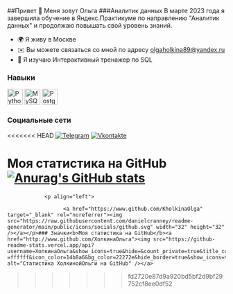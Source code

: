 ##Привет 👋 Меня зовут Ольга
###Аналитик данных
В марте 2023 года я завершила обучение в Яндекс.Практикуме по направлению "Аналитик данных" и продолжаю повышать свой уровень знаний. 
* 🌍 Я живу в Москве 
* ✉️ Вы можете связаться со мной по адресу [olgaholkina89@yandex.ru](mailto:olgaholkina89@yandex.ru) 
* 🧠 Я изучаю Интерактивный тренажер по SQL
### Навыки 
<p align="left">
<a href="https://www.python.org/" target="_blank" rel="noreferrer"><img src="https://raw.githubusercontent.com/ danielcranney/readme-generator/main/public/icons/skills/python-colored.svg" width="36" height="36" alt="Python" /></a> <a href="https:// www.mysql.com/" target="_blank" rel="noreferrer"><img src="https://raw.githubusercontent.com/danielcranney/readme-generator/main/public/icons/skills/mysql-colored .svg" width="36" height="36" alt="MySQL" /></a>
<a href="https://www.postgresql.org/" target="_blank" rel="noreferrer" ><img src="https://raw.
githubusercontent.com/danielcranney/readme-generator/main/public/icons/skills/postgresql-colored.svg" width="36" height="36" alt="PostgreSQL" /></a> </p>
                    
### Социальные сети
                   
<<<<<<< HEAD
[![Telegram](https://img.shields.io/badge/-Telegram-090909?style=for-the-badge&logo=telegram&logoColor=27A0D9)](https://t.me/olgakholkina_89)
[![Vkontakte](https://img.shields.io/badge/-Vkontakte-090909?style=for-the-badge&logo=Vk&logoColor=4F7DB3)](https://vk.com/kholkinaolga)


<b>Моя статистика на GitHub</b>
[![Anurag's GitHub stats](https://github-readme-stats.vercel.app/api?username=KholkinaOlga&show_icons=true&theme=radical)](https://github.com/anuraghazra/github-readme-stats)
=======
                <p align="left"> 
                          
                      <a href="https://www.github.com/KholkinaOlga" target="_blank" rel="noreferrer"><img src="https://raw.githubusercontent.com/danielcranney/readme-generator/main/public/icons/socials/github.svg" width="32" height="32" /></a></p>### Значки<b>Моя статистика на GitHub</b><a href="http://www.github.com/ХолкинаОльга"><img src="https://github-readme-stats.vercel.app/api?username=ХолкинаОльга&show_icons=true&hide=&count_private=true&title_color=14b8a6&text_color =ffffff&icon_color=14b8a6&bg_color=22272e&hide_border=true&show_icons=true" alt="Статистика ХолкинойОльги на GitHub" /></a>
>>>>>>> fd2720e87d9a920bd5bf2d9bf29752cf8ee0df52
